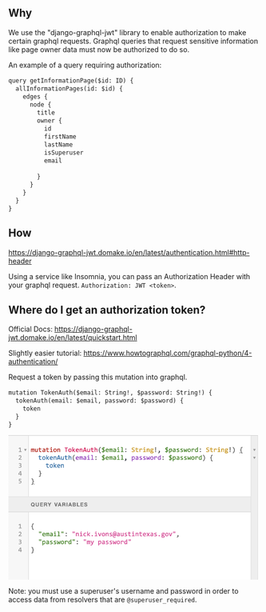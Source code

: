 ## Why

We use the "django-graphql-jwt" library to enable authorization to make certain graphql requests. Graphql queries that request sensitive information like page owner data must now be authorized to do so.

An example of a query requiring authorization:
```
query getInformationPage($id: ID) {
  allInformationPages(id: $id) {
    edges {
      node {
        title       
        owner {
          id
          firstName
          lastName
          isSuperuser
          email

        }
      }
    }
  }
}
```

## How
https://django-graphql-jwt.domake.io/en/latest/authentication.html#http-header

Using a service like Insomnia, you can pass an Authorization Header with your graphql request.
`Authorization: JWT <token>`.

## Where do I get an authorization token?
Official Docs: https://django-graphql-jwt.domake.io/en/latest/quickstart.html

Slightly easier tutorial: https://www.howtographql.com/graphql-python/4-authentication/

Request a token by passing this mutation into graphql.

```
mutation TokenAuth($email: String!, $password: String!) {
  tokenAuth(email: $email, password: $password) {
    token
  }
}
```

<img src="/README/images/get_graphql_auth_token.png" align="middle" width="500" >

Note: you must use a superuser's username and password in order to access data from resolvers that are `@superuser_required`.
